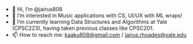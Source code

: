 - 👋 Hi, I’m @jairus808
- 👀 I’m interested in Music applications with CS, UI/UX with ML wraps!
- 🌱 I’m currently learning Data Structures and Algorithms at Yale (CPSC223), having taken previous classes like CPSC201. 
- 📫 How to reach me: kaaku808@gmail.com / jairus.rhoades@yale.edu

<!---
jairus808/jairus808 is a ✨ special ✨ repository because its `README.md` (this file) appears on your GitHub profile.
You can click the Preview link to take a look at your changes.
--->

